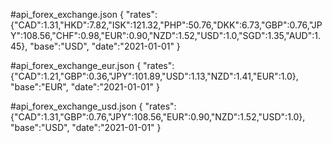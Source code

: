 #api_forex_exchange.json
{
"rates":{"CAD":1.31,"HKD":7.82,"ISK":121.32,"PHP":50.76,"DKK":6.73,"GBP":0.76,"JPY":108.56,"CHF":0.98,"EUR":0.90,"NZD":1.52,"USD":1.0,"SGD":1.35,"AUD":1.45},
"base":"USD",
"date":"2021-01-01"
}

#api_forex_exchange_eur.json
{
"rates":{"CAD":1.21,"GBP":0.36,"JPY":101.89,"USD":1.13,"NZD":1.41,"EUR":1.0},
"base":"EUR",
"date":"2021-01-01"
}

#api_forex_exchange_usd.json
{
"rates":{"CAD":1.31,"GBP":0.76,"JPY":108.56,"EUR":0.90,"NZD":1.52,"USD":1.0},
"base":"USD",
"date":"2021-01-01"
}

